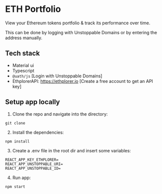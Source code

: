 # ETH Portfolio

View your Ethereum tokens portfolio & track its performance over time.

This can be done by logging with Unstoppable Domains or by entering the address manually.




## Tech stack
* Material ui
* Typescript
* `@uath/js` [Login with Unstoppable Domains]
* EthplorerAPI: https://ethplorer.io [Create a free account to get an API key]

## Setup app locally

1. Clone the repo and navigate into the directory:
```
git clone 
```

2. Install the dependencies:
```
npm install
```

3. Create a .env file in the root dir and insert some variables:
```
REACT_APP_KEY_ETHPLORER=
REACT_APP_UNSTOPPABLE_URI=
REACT_APP_UNSTOPPABLE_ID=
```

4. Run app:
```
npm start
```
